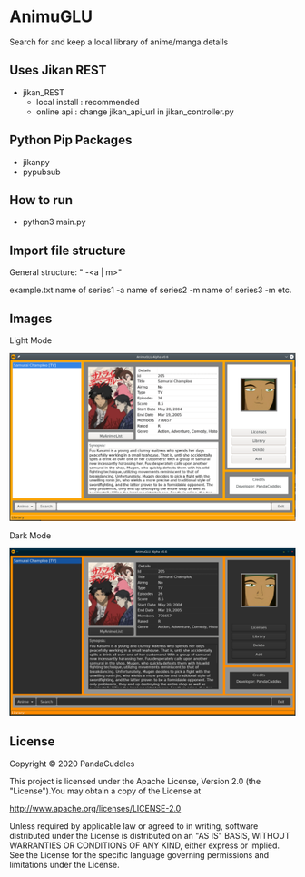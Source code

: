 # AnimuGLU
Search for and keep a local library of anime/manga details

## Uses Jikan REST
* jikan_REST
   * local install : recommended
   * online api    : change jikan_api_url in jikan_controller.py

## Python Pip Packages
* jikanpy
* pypubsub
 
## How to run
* python3 main.py

## Import file structure
General structure: "<series name> -<a | m>"

example.txt
name of series1 -a
name of series2 -m
name of series3 -m
etc.
 
## Images
 
Light Mode
 
![Image of AnimuGLU Light Theme](https://raw.githubusercontent.com/PandaCuddles/AnimuGLU/master/AnimuGLU_Alpha_0.6_Light.png)

Dark Mode

![Image of AnimuGLU Dark Theme](https://raw.githubusercontent.com/PandaCuddles/AnimuGLU/master/AnimuGLU_Alpha_0.6_Dark.png)
 
## License
Copyright © 2020 PandaCuddles

This project is licensed under the Apache License, Version 2.0 (the "License").You may obtain a copy of the License at

http://www.apache.org/licenses/LICENSE-2.0

Unless required by applicable law or agreed to in writing, software
distributed under the License is distributed on an "AS IS" BASIS,
WITHOUT WARRANTIES OR CONDITIONS OF ANY KIND, either express or implied.
See the License for the specific language governing permissions and
limitations under the License.
 
